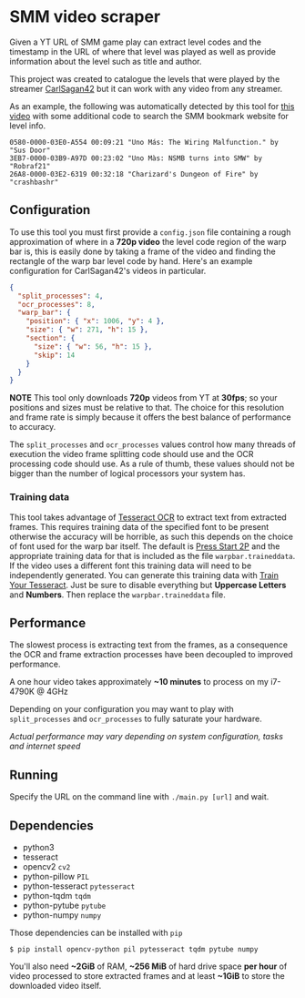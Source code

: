 # SMM video scraper
Given a YT URL of SMM game play can extract level codes and the timestamp in the URL of where that level was played as well as provide information about the level such as title and author.

This project was created to catalogue the levels that were played by the streamer [CarlSagan42](https://www.twitch.tv/carlsagan42) but it can work with any video from any streamer.

As an example, the following was automatically detected by this tool for [this video](https://youtu.be/sBUvj2eCdb8) with some additional code to search the SMM bookmark website for level info.
```
0580-0000-03E0-A554 00:09:21 "Uno Más: The Wiring Malfunction." by "Sus Door" 
3EB7-0000-03B9-A97D 00:23:02 "Uno Màs: NSMB turns into SMW" by "Robraf21"
26A8-0000-03E2-6319 00:32:18 "Charizard's Dungeon of Fire" by "crashbashr"
```

## Configuration
To use this tool you must first provide a `config.json` file containing a rough approximation of where in a **720p video** the level code region of the warp bar is, this is easily done by taking a frame of the video and finding the rectangle of the warp bar level code by hand. Here's an example configuration for CarlSagan42's videos in particular.

```json
{
  "split_processes": 4,
  "ocr_processes": 8,
  "warp_bar": {
    "position": { "x": 1006, "y": 4 },
    "size": { "w": 271, "h": 15 },
    "section": {
      "size": { "w": 56, "h": 15 },
      "skip": 14
    }
  }
}
```

**NOTE** This tool only downloads **720p** videos from YT at **30fps**; so your positions and sizes must be relative to that. The choice for this resolution and frame rate is simply because it offers the best balance of performance to accuracy.

The `split_processes` and `ocr_processes` values control how many threads of execution the video frame splitting code should use and the OCR processing code should use. As a rule of thumb, these values should not be bigger than the number of logical processors your system has.

### Training data
This tool takes advantage of [Tesseract OCR](https://en.wikipedia.org/wiki/Tesseract_(software)) to extract text from extracted frames. This requires training data of the specified font to be present otherwise the accuracy will be horrible, as such this depends on the choice of font used for the warp bar itself. The default is [Press Start 2P](https://fonts.google.com/specimen/Press+Start+2P) and the appropriate training data for that is included as the file `warpbar.traineddata`. If the video uses a different font this training data will need to be independently generated. You can generate this training data with [Train Your Tesseract](http://trainyourtesseract.com/). Just be sure to disable everything but **Uppercase Letters** and **Numbers**. Then  replace the `warpbar.traineddata` file.

## Performance
The slowest process is extracting text from the frames, as a consequence the OCR and frame extraction processes have been decoupled to improved performance.

A one hour video takes approximately **~10 minutes** to process on my i7-4790K @ 4GHz

Depending on your configuration you may want to play with `split_processes` and `ocr_processes` to fully saturate your hardware.

_Actual performance may vary depending on system configuration, tasks and internet speed_

## Running
Specify the URL on the command line with `./main.py [url]` and wait.

## Dependencies
* python3
* tesseract
* opencv2 `cv2`
* python-pillow `PIL`
* python-tesseract `pytesseract`
* python-tqdm `tqdm`
* python-pytube `pytube`
* python-numpy `numpy`

Those dependencies can be installed with `pip`
```
$ pip install opencv-python pil pytesseract tqdm pytube numpy
```

You'll also need **~2GiB** of RAM, **~256 MiB** of hard drive space **per hour** of video processed to store extracted frames and at least **~1GiB** to store the downloaded video itself.
